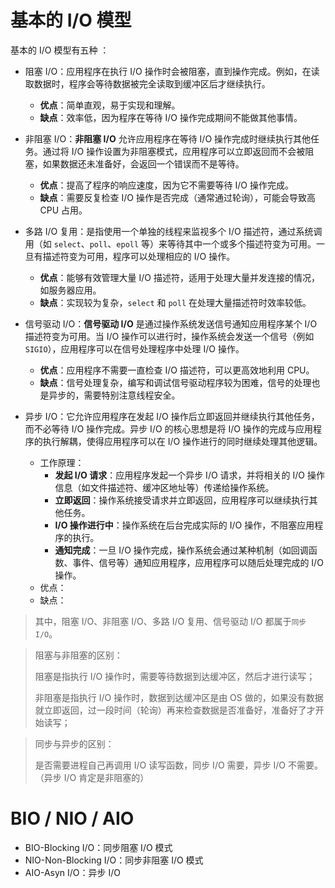 # 基本的 I/O 模型
基本的 I/O 模型有五种 ：

* 阻塞 I/O：应用程序在执行 I/O 操作时会被阻塞，直到操作完成。例如，在读取数据时，程序会等待数据被完全读取到缓冲区后才继续执行。
	- **优点**：简单直观，易于实现和理解。
	- **缺点**：效率低，因为程序在等待 I/O 操作完成期间不能做其他事情。

* 非阻塞 I/O：**非阻塞 I/O** 允许应用程序在等待 I/O 操作完成时继续执行其他任务。通过将 I/O 操作设置为非阻塞模式，应用程序可以立即返回而不会被阻塞，如果数据还未准备好，会返回一个错误而不是等待。
	- **优点**：提高了程序的响应速度，因为它不需要等待 I/O 操作完成。
	- **缺点**：需要反复检查 I/O 操作是否完成（通常通过轮询），可能会导致高 CPU 占用。

* 多路 I/O 复用：是指使用一个单独的线程来监视多个 I/O 描述符，通过系统调用（如 `select`、`poll`、`epoll` 等）来等待其中一个或多个描述符变为可用。一旦有描述符变为可用，程序可以处理相应的 I/O 操作。
	- **优点**：能够有效管理大量 I/O 描述符，适用于处理大量并发连接的情况，如服务器应用。
	- **缺点**：实现较为复杂，`select` 和 `poll` 在处理大量描述符时效率较低。

* 信号驱动 I/O：**信号驱动 I/O** 是通过操作系统发送信号通知应用程序某个 I/O 描述符变为可用。当 I/O 操作可以进行时，操作系统会发送一个信号（例如 `SIGIO`），应用程序可以在信号处理程序中处理 I/O 操作。
	- **优点**：应用程序不需要一直检查 I/O 描述符，可以更高效地利用 CPU。
	- **缺点**：信号处理复杂，编写和调试信号驱动程序较为困难，信号的处理也是异步的，需要特别注意线程安全。

* 异步 I/O：它允许应用程序在发起 I/O 操作后立即返回并继续执行其他任务，而不必等待 I/O 操作完成。异步 I/O 的核心思想是将 I/O 操作的完成与应用程序的执行解耦，使得应用程序可以在 I/O 操作进行的同时继续处理其他逻辑。
	* 工作原理：
		- **发起 I/O 请求**：应用程序发起一个异步 I/O 请求，并将相关的 I/O 操作信息（如文件描述符、缓冲区地址等）传递给操作系统。
		- **立即返回**：操作系统接受请求并立即返回，应用程序可以继续执行其他任务。
		- **I/O 操作进行中**：操作系统在后台完成实际的 I/O 操作，不阻塞应用程序的执行。
		- **通知完成**：一旦 I/O 操作完成，操作系统会通过某种机制（如回调函数、事件、信号等）通知应用程序，应用程序可以随后处理完成的 I/O 操作。
	- 优点：
	- 缺点：
> 其中，阻塞 I/O、非阻塞 I/O、多路 I/O 复用、信号驱动 I/O 都属于`同步 I/O`。

> 阻塞与非阻塞的区别：
> 
> 阻塞是指执行 I/O 操作时，需要等待数据到达缓冲区，然后才进行读写；
> 
> 非阻塞是指执行 I/O 操作时，数据到达缓冲区是由 OS 做的，如果没有数据就立即返回，过一段时间（轮询）再来检查数据是否准备好，准备好了才开始读写；
> 

> 同步与异步的区别：
> 
> 是否需要进程自己再调用 I/O 读写函数，同步 I/O 需要，异步 I/O 不需要。（异步 I/O 肯定是非阻塞的）



# BIO / NIO / AIO
* BIO-Blocking I/O：同步阻塞 I/O 模式
* NIO-Non-Blocking I/O：同步非阻塞 I/O 模式
* AIO-Asyn I/O：异步 I/O




